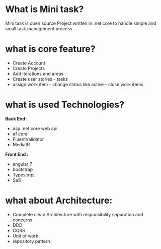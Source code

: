# What is Mini task?
Mini task is open source Project written in .net core to handle simple and small task management process 

# what is core feature?
<ul>
  <li>  Create Account </li>
<li>Create Projects  </li>
<li>  Add iterations and areas</li>
<li>  Create user stories - tasks  </li>
<li>  assign work item - change status like active - close work items </li>
  </ul>
  

# what is used Technologies? 
<strong>Back End :</strong>
<ul>
<li> asp .net core web api</li>
<li> ef core</li>
<li> FluentValidator</li>
<li>MediatR</li>
  </ul>
  
  <strong>Front End :</strong>
  <ul>
  <li> angular 7</li>
   <li> bootstrap</li>
  <li> Typescript </li>
  <li>SaS </li>
  </ul>
  
# what about Architecture:
<ul>
<li> Complete clean Architecture  with responsibility separation and concerns</li>
<li> DDD</li>
<li>CQRS </li>
<li>Unit of work </li>
<li> repository pattern </li>
 </ul>
